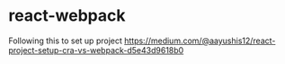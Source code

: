 # react-webpack

Following this to set up project
https://medium.com/@aayushis12/react-project-setup-cra-vs-webpack-d5e43d9618b0
